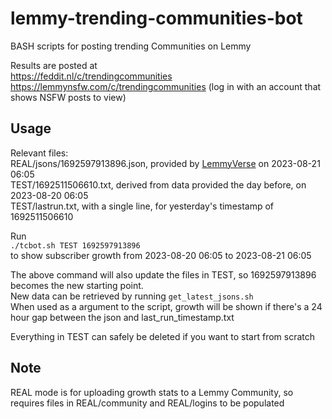 # lemmy-trending-communities-bot
BASH scripts for posting trending Communities on Lemmy

Results are posted at  
https://feddit.nl/c/trendingcommunities  
https://lemmynsfw.com/c/trendingcommunities (log in with an account that shows NSFW posts to view)  

## Usage  
Relevant files:  
REAL/jsons/1692597913896.json, provided by [LemmyVerse](https://lemmyverse.net) on 2023-08-21 06:05  
TEST/1692511506610.txt, derived from data provided the day before, on 2023-08-20 06:05  
TEST/lastrun.txt, with a single line, for yesterday's timestamp of 1692511506610  

Run  
`./tcbot.sh TEST 1692597913896`  
to show subscriber growth from 2023-08-20 06:05 to 2023-08-21 06:05  

The above command will also update the files in TEST, so 1692597913896 becomes the new starting point.  
New data can be retrieved by running `get_latest_jsons.sh`  
When used as a argument to the script, growth will be shown if there's a 24 hour gap between the json and last_run_timestamp.txt  

Everything in TEST can safely be deleted if you want to start from scratch  

## Note

REAL mode is for uploading growth stats to a Lemmy Community, so requires files in REAL/community and REAL/logins
to be populated
